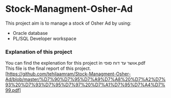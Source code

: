 # Stock-Managment-Osher-Ad
This project aim is to manage a stock of Osher Ad by using:
* Oracle database
* PL/SQL Developer workspace

### Explanation of this project
You can find the explenation for this project in אושר עד דוח סופי.pdf </br>
This file is the final report of this project. </br>
[https://github.com/tehilaamram/Stock-Managment-Osher-Ad/blob/master/%D7%90%D7%95%D7%A9%D7%A8%20%D7%A2%D7%93%20%D7%93%D7%95%D7%97%20%D7%A1%D7%95%D7%A4%D7%99.pdf]
